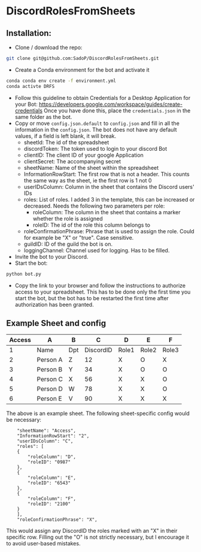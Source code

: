 # DiscordRolesFromSheets

## Installation:
- Clone / download the repo:
```bash
git clone git@github.com:SadoP/DiscordRolesFromSheets.git
```
- Create a Conda environment for the bot and activate it
```bash
conda conda env create -f environment.yml
conda activte DRFS
```
- Follow this guideline to obtain Credentials for a Desktop Application for your Bot:
https://developers.google.com/workspace/guides/create-credentials
Once you have done this, place the `credentials.json` in the same folder as the bot.
- Copy or move `config.json.default` to `config.json` and fill in all the information in the `config.json`. The bot does not have any default values, if a field is left blank, it will break.
    - sheetId: The id of the spreadsheet
    - discordToken: The token used to login to your discord Bot
    - clientID: The client ID of your google Application
    - clientSecret: The accompanying secret
    - sheetName: Name of the sheet within the spreadsheet
    - InformationRowStart: The first row that is not a header.
      This counts the same way as the sheet, ie the first row is 1 not 0
    - userIDsColumn:
      Column in the sheet that contains the Discord users' IDs
    - roles: List of roles.
      I added 3 in the template, this can be increased or decreased.
      Needs the following two parameters per role:
        - roleColumn: The column in the sheet that contains a marker whether the role is assigned
        - roleID: The id of the role this column belongs to
    - roleConfirmationPhrase: Phrase that is used to assign the role. Could for example be "X" or "true".
      Case sensitive.
    - guildID: ID of the guild the bot is on.
    - loggingChannel: Channel used for logging. Has to be filled.
- Invite the bot to your Discord. 
- Start the bot:
 ```bash
 python bot.py
 ```
- Copy the link to your browser and follow the instructions to authorize access to your spreadsheet.
  This has to be done only the first time you start the bot, but the bot has to be restarted the first time after authorization has been granted.

## Example Sheet and config
| Access | A        | B   | C         | D     | E     | F     |
|--------|----------|-----|-----------|-------|-------|-------|
| 1      | Name     | Dpt | DiscordID | Role1 | Role2 | Role3 |
| 2      | Person A | Z   | 12        | X     | O     | X     |
| 3      | Person B | Y   | 34        | X     | O     | O     |
| 4      | Person C | X   | 56        | X     | X     | O     |
| 5      | Person D | W   | 78        | X     | X     | O     |
| 6      | Person E | V   | 90        | X     | X     | X     |

The above is an example sheet.
The following sheet-specific config would be necessary:
```
    "sheetName": "Access",
    "InformationRowStart": "2",
    "userIDsColumn": "C",
    "roles": [
    {
        "roleColumn": "D",
        "roleID": "0987"
    },
    {
        "roleColumn": "E",
        "roleID": "6543"
    },
    {
        "roleColumn": "F",
        "roleID": "2100"
    }
    ],
    "roleConfirmationPhrase": "X",
```
This would assign any DiscordID the roles marked with an "X" in their specific row.
Filling out the "O" is not strictly necessary, but I encourage it to avoid user-based mistakes.
